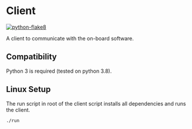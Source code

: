 # Client

[![python-flake8][flake8-img]][flake8-url]

A client to communicate with the on-board software.

## Compatibility

Python 3 is required (tested on python 3.8).

## Linux Setup

The run script in root of the client script installs all dependencies and runs the client.

`./run`

<!-- Markdown link & img dfn's -->

[flake8-img]: https://img.shields.io/badge/code%20style-flake8-brightgreen.svg?style=flat

[flake8-url]: https://flake8.pycqa.org/en/latest/
